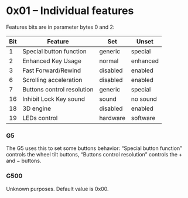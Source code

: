 0x01 – Individual features
==========================

Features bits are in parameter bytes 0 and 2:

| Bit | Feature                    | Set      | Unset    |
| --- | -------------------------- | -------- | -------- |
| 1   | Special button function    | generic  | special  |
| 2   | Enhanced Key Usage         | normal   | enhanced |
| 3   | Fast Forward/Rewind        | disabled | enabled  |
| 6   | Scrolling acceleration     | disabled | enabled  |
| 7   | Buttons control resolution | generic  | special  |
| 16  | Inhibit Lock Key sound     | sound    | no sound |
| 18  | 3D engine                  | disabled | enabled  |
| 19  | LEDs control               | hardware | software |

### G5

The G5 uses this to set some buttons behavior: “Special button function” controls the wheel tilt buttons, “Buttons control resolution” controls the + and − buttons.

### G500

Unknown purposes. Default value is 0x00.

